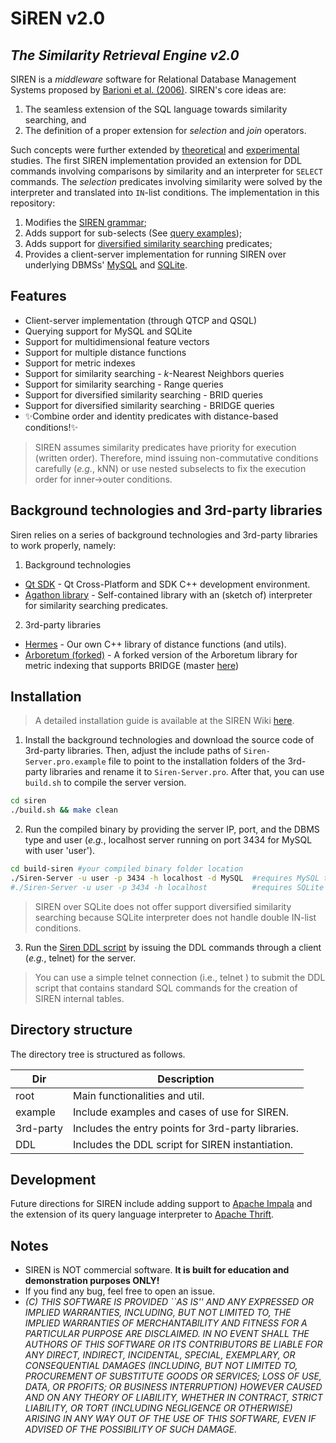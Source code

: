 # SiREN v2.0
## _The Similarity Retrieval Engine v2.0_

SIREN is a *middleware* software for Relational Database Management Systems proposed by [Barioni et al. (2006)][sirenpaper]. SIREN's core ideas are:

1. The seamless extension of the SQL language towards similarity searching, and 
2. The definition of a proper extension for *selection* and *join* operators. 

Such concepts were further extended by [theoretical][sirenopt] and [experimental][medfmisir] studies. The first SIREN implementation provided an extension for DDL commands involving comparisons by similarity and an interpreter for `SELECT` commands. The *selection* predicates involving similarity were solved by the interpreter and translated into `IN`-list conditions. The implementation in this repository:

1. Modifies the [SIREN grammar][newgrammar];
2. Adds support for sub-selects (See [query examples][examples]);
3. Adds support for [diversified similarity searching][divsearch] predicates;
4. Provides a client-server implementation for running SIREN over underlying DBMSs' [MySQL][mysql] and [SQLite][sqlite]. 

## Features

- Client-server implementation (through QTCP and QSQL)
- Querying support for MySQL and SQLite
- Support for multidimensional feature vectors
- Support for multiple distance functions
- Support for metric indexes
- Support for similarity searching - *k*-Nearest Neighbors queries
- Support for similarity searching - Range queries
- Support for diversified similarity searching - BRID queries
- Support for diversified similarity searching - BRIDGE queries
- ✨Combine order and identity predicates with distance-based conditions!✨


> SIREN assumes similarity predicates have priority for execution (written order). Therefore, mind issuing non-commutative conditions carefully (*e.g.*, kNN) or use nested subselects to fix the execution order for inner->outer conditions.

## Background technologies and 3rd-party libraries

Siren relies on a series of background technologies and 3rd-party libraries to work properly, namely:

1. Background technologies

- [Qt SDK][qt] - Qt Cross-Platform and SDK C++ development environment.
- [Agathon library][agathon] - Self-contained library with an (sketch of) interpreter for similarity searching predicates.

2. 3rd-party libraries

- [Hermes][hermes] - Our own C++ library of distance functions (and utils).
- [Arboretum (forked)][arbforked] - A forked version of the Arboretum library for metric indexing that supports BRIDGE (master [here][arboretum])


## Installation

> A detailed installation guide is available at the SIREN Wiki [here][wiki].

1. Install the background technologies and download the source code of 3rd-party libraries.
Then, adjust the include paths of `Siren-Server.pro.example` file to point to the installation folders of the 3rd-party libraries and rename it to `Siren-Server.pro`.
After that, you can use `build.sh` to compile the server version.

```sh
cd siren
./build.sh && make clean
```

2. Run the compiled binary by providing the server IP, port, and the DBMS type and user (*e.g.*, localhost server running on port 3434 for MySQL with user 'user').
```sh
cd build-siren #your compiled binary folder location
./Siren-Server -u user -p 3434 -h localhost -d MySQL  #requires MySQL to be installed
#./Siren-Server -u user -p 3434 -h localhost          #requires SQLite to be installed
```

> SIREN over SQLite does not offer support diversified similarity searching because SQLite interpreter does not handle double IN-list conditions.

3. Run the [Siren DDL script][sirenddl] by issuing the DDL commands through a client (*e.g.*, telnet) for the server.

> You can use a simple telnet connection (i.e., telnet <siren-server-ip> <siren-server-port>) to submit the DDL script that contains standard SQL commands for the creation of SIREN internal tables.

## Directory structure

The directory tree is structured as follows.

| Dir | Description |
| ------ | ------ |
| root  | Main functionalities and util. |
| example | Include examples and cases of use for SIREN. |
| 3rd-party  | Includes the entry points for 3rd-party libraries. |
| DDL | Includes the DDL script for SIREN instantiation.  |


## Development

Future directions for SIREN include adding support to [Apache Impala][impala] and the extension of its query language interpreter to [Apache Thrift][thrift].


## Notes

- SIREN is NOT commercial software. **It is built for education and demonstration purposes ONLY!**
- If you find any bug, feel free to open an issue. 
- _(C) THIS SOFTWARE IS PROVIDED ``AS IS'' AND ANY EXPRESSED OR IMPLIED WARRANTIES, INCLUDING, BUT NOT LIMITED TO, THE IMPLIED WARRANTIES OF MERCHANTABILITY AND FITNESS FOR A PARTICULAR PURPOSE ARE DISCLAIMED.  IN NO EVENT SHALL THE AUTHORS OF THIS SOFTWARE OR ITS CONTRIBUTORS BE LIABLE FOR ANY DIRECT, INDIRECT, INCIDENTAL, SPECIAL, EXEMPLARY, OR CONSEQUENTIAL DAMAGES (INCLUDING, BUT NOT LIMITED TO, PROCUREMENT OF SUBSTITUTE GOODS OR SERVICES; LOSS OF USE, DATA, OR PROFITS; OR BUSINESS INTERRUPTION) HOWEVER CAUSED AND ON ANY THEORY OF LIABILITY, WHETHER IN CONTRACT, STRICT LIABILITY, OR TORT (INCLUDING NEGLIGENCE OR OTHERWISE) ARISING IN ANY WAY OUT OF THE USE OF THIS SOFTWARE, EVEN IF ADVISED OF THE POSSIBILITY OF SUCH DAMAGE._


[//]: # (These are reference links used in the body of this note and get stripped out when the markdown processor does its job. There is no need to format nicely because it shouldn't be seen. Thanks SO - http://stackoverflow.com/questions/4823468/store-comments-in-markdown-syntax)

   [sirenpaper]: <https://dl.acm.org/doi/abs/10.5555/1182635.1164232>
   [sirenopt]: <https://hal.archives-ouvertes.fr/hal-00687320/file/JIDM_2011.pdf>
   [medfmisir]: <https://link.springer.com/chapter/10.1007/978-3-642-23208-4_2>
   [mysql]: <https://www.mysql.com/>
   [sqlite]: <https://www.sqlite.org/index.html>
   [newgrammar]: <https://github.com/marcosivni/siren/wiki/Extended-SQL-Grammar>
   [divsearch]: <https://scholar.google.com/citations?view_op=view_citation&hl=pt-BR&user=O1iEWSkAAAAJ&citation_for_view=O1iEWSkAAAAJ:u5HHmVD_uO8C>
   [examples]: <https://github.com/marcosivni/siren/wiki/Examples#querying-data-by-content-with-select>
   [qt]: <https://www.qt.io/download>
   [arboretum]: <https://bitbucket.org/gbdi/arboretum/src/master/>
   [hermes]: <https://github.com/marcosivni/hermes>
   [arbforked]: <https://github.com/marcosivni/arboretum>
   [wiki]: <https://github.com/marcosivni/siren/wiki>
   [agathon]: <https://github.com/marcosivni/siren/tree/main/3rd-party/agathon>
   [sirenddl]: <https://github.com/marcosivni/siren/tree/main/ddl>
   [impala]: <https://impala.apache.org/>
   [thrift]: <https://thrift.apache.org/>
 
